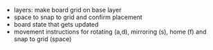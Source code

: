 - layers: make board grid on base layer
- space to snap to grid and confirm placement
- board state that gets updated
- movement instructions for rotating (a,d),  mirroring (s), home (f) and snap to grid (space)